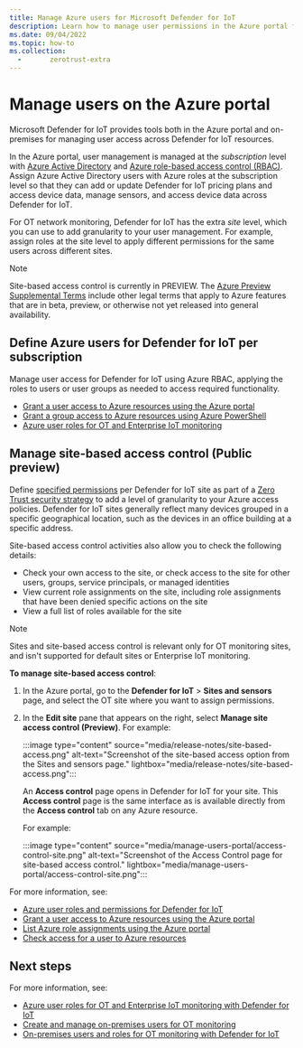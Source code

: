 ```yaml
---
title: Manage Azure users for Microsoft Defender for IoT
description: Learn how to manage user permissions in the Azure portal for Microsoft Defender for IoT services.
ms.date: 09/04/2022
ms.topic: how-to
ms.collection:
  -       zerotrust-extra
---
```


# Manage users on the Azure portal

Microsoft Defender for IoT provides tools both in the Azure portal and on-premises for managing user access across Defender for IoT resources.

In the Azure portal, user management is managed at the *subscription* level with [Azure Active Directory](../../active-directory/index.yml) and [Azure role-based access control (RBAC)](../../role-based-access-control/overview.md). Assign Azure Active Directory users with Azure roles at the subscription level so that they can add or update Defender for IoT pricing plans and access device data, manage sensors, and access device data across Defender for IoT.

For OT network monitoring, Defender for IoT has the extra *site* level, which you can use to add granularity to your user management. For example, assign roles at the site level to apply different permissions for the same users across different sites.

> [!NOTE]
> Site-based access control is currently in PREVIEW. The [Azure Preview Supplemental Terms](https://azure.microsoft.com/support/legal/preview-supplemental-terms/) include other legal terms that apply to Azure features that are in beta, preview, or otherwise not yet released into general availability.
>

## Define Azure users for Defender for IoT per subscription

Manage user access for Defender for IoT using Azure RBAC, applying the roles to users or user groups as needed to access required functionality.

- [Grant a user access to Azure resources using the Azure portal](../../role-based-access-control/quickstart-assign-role-user-portal.md)
- [Grant a group access to Azure resources using Azure PowerShell](../../role-based-access-control/tutorial-role-assignments-group-powershell.md)
- [Azure user roles for OT and Enterprise IoT monitoring](roles-azure.md)

## Manage site-based access control (Public preview)

Define [specified permissions](roles-azure.md#roles-and-permissions-reference) per Defender for IoT site as part of a [Zero Trust security strategy](concept-zero-trust.md) to add a level of granularity to your Azure access policies. Defender for IoT sites generally reflect many devices grouped in a specific geographical location, such as the devices in an office building at a specific address.

Site-based access control activities also allow you to check the following details:

- Check your own access to the site, or check access to the site for other users, groups, service principals, or managed identities
- View current role assignments on the site, including role assignments that have been denied specific actions on the site
- View a full list of roles available for the site

> [!NOTE]
> Sites and site-based access control is relevant only for OT monitoring sites, and isn't supported for default sites or Enterprise IoT monitoring.
>

**To manage site-based access control**:

1. In the Azure portal, go to the **Defender for IoT** > **Sites and sensors** page, and select the OT site where you want to assign permissions.

1. In the **Edit site** pane that appears on the right, select **Manage site access control (Preview)**. For example:

    :::image type="content" source="media/release-notes/site-based-access.png" alt-text="Screenshot of the site-based access option from the Sites and sensors page." lightbox="media/release-notes/site-based-access.png":::

    An **Access control** page opens in Defender for IoT for your site. This **Access control** page is the same interface as is available directly from the **Access control** tab on any Azure resource.

    For example:

    :::image type="content" source="media/manage-users-portal/access-control-site.png" alt-text="Screenshot of the Access Control page for site-based access control." lightbox="media/manage-users-portal/access-control-site.png":::

For more information, see:

- [Azure user roles and permissions for Defender for IoT](roles-azure.md)
- [Grant a user access to Azure resources using the Azure portal](../../role-based-access-control/quickstart-assign-role-user-portal.md)
- [List Azure role assignments using the Azure portal](../../role-based-access-control/role-assignments-list-portal.md)
- [Check access for a user to Azure resources](../../role-based-access-control/check-access.md)

## Next steps

For more information, see:

- [Azure user roles for OT and Enterprise IoT monitoring with Defender for IoT](roles-azure.md)
- [Create and manage on-premises users for OT monitoring](how-to-create-and-manage-users.md)
- [On-premises users and roles for OT monitoring with Defender for IoT](roles-on-premises.md)
